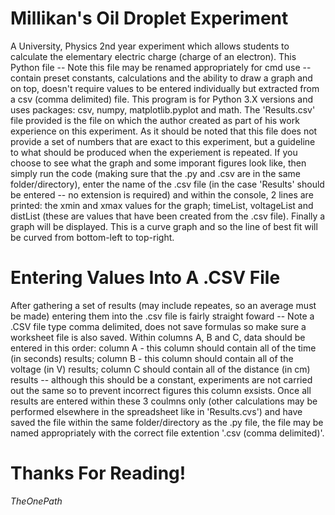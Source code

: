 # Millikan's Oil Droplet Experiment
A University, Physics 2nd year experiment which allows students to calculate the elementary electric charge (charge of an electron). This Python file -- Note this file may be renamed appropriately for cmd use -- contain preset constants, calculations and the ability to draw a graph and on top, doesn't require values to be entered individually but extracted from a csv (comma delimited) file. This program is for Python 3.X versions and uses packages: csv, numpy, matplotlib.pyplot and math. The 'Results.csv' file provided is the file on which the author created as part of his work experience on this experiment. As it should be noted that this file does not provide a set of numbers that are exact to this experiment, but a guideline to what should be produced when the experiement is repeated. If you choose to see what the graph and some imporant figures look like, then simply run the code (making sure that the .py and .csv are in the same folder/directory), enter the name of the .csv file (in the case 'Results' should be entered -- no extension is required) and within the console, 2 lines are printed: the xmin and xmax values for the graph; timeList, voltageList and distList (these are values that have been created from the .csv file). Finally a graph will be displayed. This is a curve graph and so the line of best fit will be curved from bottom-left to top-right.
# Entering Values Into A .CSV File
After gathering a set of results (may include repeates, so an average must be made) entering them into the .csv file is fairly straight foward -- Note a .CSV file type comma delimited, does not save formulas so make sure a worksheet file is also saved. Within columns A, B and C, data should be entered in this order: column A - this column should contain all of the time (in seconds) results; column B - this column should contain all of the voltage (in V) results; column C should contain all of the distance (in cm) results -- although this should be a constant, experiments are not carried out the same so to prevent incorrect figures this column exsists. Once all results are entered within these 3 coulmns only (other calculations may be performed elsewhere in the spreadsheet like in 'Results.cvs') and have saved the file within the same folder/directory as the .py file, the file may be named appropriately with the correct file extention '.csv (comma delimited)'.

# Thanks For Reading!

_TheOnePath_
